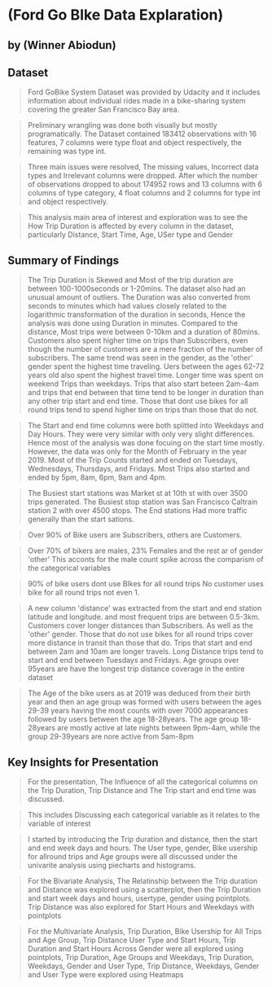 # (Ford Go BIke Data Explaration)
## by (Winner Abiodun)


## Dataset

> Ford GoBike System Dataset was provided by Udacity and it includes information about individual rides made in a bike-sharing system covering the greater San Francisco Bay area. 

> Preliminary wrangling was done both visually but mostly programatically.
The Dataset contained 183412 observations with 16 features, 7 columns were type float and object respectively, the remaining was type int.

> Three main issues were resolved, The missing values, Incorrect data types and Irrelevant columns were dropped. After which the number of observations dropped to about 174952 rows and 13 columns with 6 columns of type category, 4 float columns and 2 columns for type int and object respectively.

> This analysis main area of interest and exploration was to see the How Trip Duration is affected by every column in the dataset, particularly Distance, Start Time, Age, USer type and Gender

## Summary of Findings

> The Trip Duration is Skewed and Most of the trip duration are between 100-1000seconds or 1-20mins. The dataset also had an unusual amount of outliers. The Duration was also converted from seconds to minutes which had values closely related to the logarithmic transformation of the duration in seconds, Hence the analysis was done using Duration in minutes. 
Compared to the distance, Most trips were between 0-10km and a duration of 80mins. Customers also spent higher time on trips than Subscribers, even though the number of customers are a mere fraction of the number of subscribers.
The same trend was seen in the gender, as the 'other' gender spent the highest time traveling. Uers between the ages 62-72 years old also spent the highest travel time. Longer time was spent on weekend Trips than weekdays.
Trips that also start beteen 2am-4am and trips that end between that time tend to be longer in duration than any other trip start and end time.
Those that dont use bikes for all round trips tend to spend higher time on trips than those that do not.


> The Start and end time columns were both splitted into Weekdays and Day Hours. They were very similar with only very slight differences. Hence most of the analysis was done focuing on the start time mostly. However, the data was only for the Month of February in the year 2019.
Most of the Trip Counts started and ended on Tuesdays, Wednesdays, Thursdays, and Fridays. 
Most Trips also started and ended by 5pm, 8am, 6pm, 9am and 4pm.

> The Busiest start stations was Market st at 10th st with over 3500 trips generated. The Busiest stop station was San Francisco Caltrain station 2 with over 4500 stops. The End stations Had more traffic generally than the start sations.

> Over 90% of Bike users are Subscribers, others are Customers.

> Over 70% of bikers are males, 23% Females and the rest ar of gender 'other'
This acconts for the male count spike across the comparism of the categorical variables

> 90% of bike users dont use BIkes for all round trips
No customer uses bike for all round trips not even 1.

> A new column 'distance' was extracted from the start and end station latitude and longitude. and most frequent trips are between 0.5-3km.
Customers cover longer distances than Subscribers. As well as the 'other' gender. Those that do not use bikes for all round trips cover more distance in transit than those that do.
Trips that start and end between 2am and 10am are longer travels.
Long Distance trips tend to start and end between Tuesdays and Fridays.
Age groups over 95years are have the longest trip distance coverage in the entire dataset


> The Age of the bike users as at 2019 was deduced from their birth year and then an age group was formed with users between the ages 29-39 years having the most counts with over 7000 appearances followed by users between the age 18-28years. 
The age group 18-28years are mostly active at late nights between 9pm-4am, while the group 29-39years are nore active from 5am-8pm



## Key Insights for Presentation

> For the presentation, The Influence of all the categorical columns on the Trip Duration, Trip Distance and The Trip start and end time was discussed.

> This includes Discussing each categorical variable as it relates to the variable of interest

> I started by introducing the Trip duration and distance, then the start and end week days and hours. The User type, gender, Bike usership for allround trips and Age groups were all discussed under the univarite analysis using piecharts and histograms.

> For the Bivariate Analysis, The Relatinship between the Trip duration and Distance was explored using a scatterplot, then the Trip Duration and start week days and hours, usertype, gender using pointplots.
Trip Distance was also explored for Start Hours and Weekdays with pointplots

> For the Multivariate Analysis, Trip Duration, Bike Usership for All Trips and Age Group, Trip Distance User Type and Start Hours, Trip Duration and Start Hours Across Gender were all explored using pointplots, Trip Duration, Age Groups and Weekdays, Trip Duration, Weekdays, Gender and User Type, Trip Distance, Weekdays, Gender and User Type were explored using Heatmaps